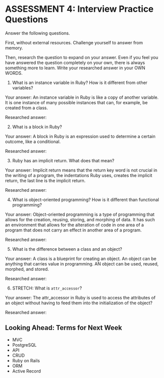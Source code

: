 # ASSESSMENT 4: Interview Practice Questions
Answer the following questions.

First, without external resources. Challenge yourself to answer from memory.

Then, research the question to expand on your answer. Even if you feel you have answered the question completely on your own, there is always something more to learn. Write your researched answer in your OWN WORDS.  

1. What is an instance variable in Ruby? How is it different from other variables?

  Your answer: An instance variable in Ruby is like a copy of another variable. It is one instance of many possible instances that can, for example, be created from a class.  

  Researched answer:



2. What is a block in Ruby?

  Your answer: A block in Ruby is an expression used to determine a certain outcome, like a conditional.

  Researched answer:



3. Ruby has an implicit return. What does that mean?

  Your answer: Implicit return means that the return key word is not crucial in the writing of a program, the indentations Ruby uses, creates the implicit return, the last line is the implicit return.

  Researched answer:



4. What is object-oriented programming? How is it different than functional programming?

  Your answer: Object-oriented programming is a type of programming that allows for the creation, reusing, storing, and morphing of data. It has such an environment that allows for the alteration of code in one area of a program that does not carry an effect in another area of a program.

  Researched answer:



5. What is the difference between a class and an object?

  Your answer: A class is a blueprint for creating an object. An object can be anything that carries value in programming. AN object can be used, reused, morphed, and stored. 

  Researched answer:



6. STRETCH: What is `attr_accessor`?

  Your answer: The attr_accessor in Ruby is used to access the attributes of an object without having to feed them into the initialization of the object?

  Researched answer:



## Looking Ahead: Terms for Next Week
- MVC
- PostgreSQL
- API
- CRUD
- Ruby on Rails
- ORM
- Active Record
